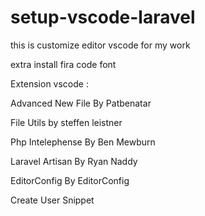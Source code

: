 # setup-vscode-laravel
this is customize editor vscode for my work

extra 
install fira code font

Extension vscode :

Advanced New File By Patbenatar

File Utils by steffen leistner

Php Intelephense By Ben Mewburn

Laravel Artisan By Ryan Naddy

EditorConfig By EditorConfig

Create User Snippet
